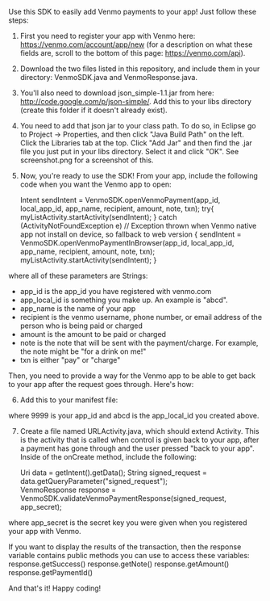 Use this SDK to easily add Venmo payments to your app!  Just follow these steps:

1) First you need to register your app with Venmo here: https://venmo.com/account/app/new (for a description on what these fields are,
scroll to the bottom of this page: https://venmo.com/api).  

2) Download the two files listed in this repository, and include them in your directory: VenmoSDK.java and VenmoResponse.java.  

3) You'll also need to download json_simple-1.1.jar from here: http://code.google.com/p/json-simple/.  Add this to your libs directory (create this folder if it doesn't already exist). 

4) You need to add that json jar to your class path.  To do so, in Eclipse go to Project -> Properties, and then click "Java Build Path" on the left.  Click the Libraries tab at the top.  Click "Add Jar" and then find the .jar file you just put in your libs directory.  Select it and click "OK".  See screenshot.png for a screenshot of this. 

5) Now, you're ready to use the SDK!  From your app, include the following code when you want the Venmo app to open:

    Intent sendIntent = VenmoSDK.openVenmoPayment(app_id, local_app_id, app_name, recipient, amount, note, txn);
    try{
        myListActivity.startActivity(sendIntent);
    }
    catch (ActivityNotFoundException e) // Exception thrown when Venmo native app not install on device, so fallback to web version
    {
    	sendIntent = VenmoSDK.openVenmoPaymentInBrowser(app_id, local_app_id, app_name, recipient, amount, note, txn);
    	myListActivity.startActivity(sendIntent);
    }

where all of these parameters are Strings:

* app_id is the app_id you have registered with venmo.com 
* app_local_id is something you make up. An example is "abcd".  
* app_name is the name of your app 
* recipient is the venmo username, phone number, or email address of the person who is being paid or charged 
* amount is the amount to be paid or charged 
* note is the note that will be sent with the payment/charge.  For example, the note might be "for a drink on me!" 
* txn is either "pay" or "charge"


Then, you need to provide a way for the Venmo app to be able to get back to your app after the request goes through.  Here's how: 

6) Add this to your manifest file: 

	<activity android:name=".URLActivity">
		<intent-filter>
	      <action android:name="android.intent.action.VIEW" />
	      <category android:name="android.intent.category.DEFAULT" />
	      <category android:name="android.intent.category.BROWSABLE" />
	       <data android:scheme="venmo9999abcd" /> 
	    </intent-filter> 
	</activity>

where 9999 is your app_id and abcd is the app_local_id you created above.

7) Create a file named URLActivity.java, which should extend Activity.  This is the activity that is called when control is given back to your app, after a payment has gone through and the user pressed "back to your app".  Inside of the onCreate method, include the following:

	Uri data = getIntent().getData();
	String signed_request = data.getQueryParameter("signed_request");	
	VenmoResponse response = VenmoSDK.validateVenmoPaymentResponse(signed_request, app_secret);

where app_secret is the secret key you were given when you registered your app with Venmo.  

If you want to display the results of the transaction, then the response variable contains public methods you can use to access these variables:
	response.getSuccess()
	response.getNote()
	response.getAmount()
	response.getPaymentId()


And that's it!  Happy coding! 
  
